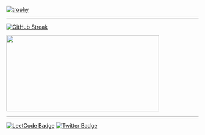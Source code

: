  [![trophy](https://github-profile-trophy.vercel.app/?username=CodeStation5&title=Commits,Repositories,Experience,MultipleLang&theme=monokai)](https://github.com/ryo-ma/github-profile-trophy)

---

<a href="https://git.io/streak-stats"><img src="https://streak-stats.demolab.com?user=CodeStation5&theme=monokai&card_width=600&card_height=170" alt="GitHub Streak" /></a>


 <!-- <img width="600" height="200" src="https://github-readme-stats.vercel.app/api?username=CodeStation5&show_icons=true&theme=monokai"> -->
  <img width="400" height="200" src="https://github-readme-stats.vercel.app/api/top-langs/?username=CodeStation5&size_weight=0.15&count_weight=0.5&layout=compact&theme=monokai">


---

[![LeetCode Badge](https://img.shields.io/badge/LeetCode-badge?style=for-the-badge&color=orange&logo=telegram&logoColor=white)](https://leetcode.com/u/fallingleaves/)
[![Twitter Badge](https://img.shields.io/badge/Twitter-badge?style=for-the-badge&color=orange&logo=twitter&logoColor=white)](https://leetcode.com/u/fallingleaves/)





<!--

-->
